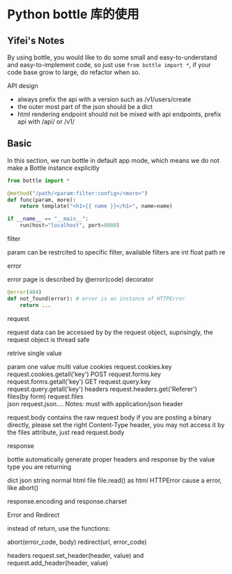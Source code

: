 # Python bottle 库的使用

<!--
ID: 943539fb-87f7-4c19-85b7-13b058b37ec5
Status: draft
Date: 2018-04-04T06:22:00
Modified: 2020-05-16T11:34:08
wp_id: 701
-->

## Yifei's Notes

By using bottle, you would like to do some small and easy-to-understand and easy-to-implement code, so just use `from bottle import *`, if your code base grow to large, do refactor when so.

API design

* always prefix the api with a version such as /v1/users/create
* the outer most part of the json should be a dict
* html rendering endpoint should not be mixed with api endpoints, prefix api with /api/ or /v1/

## Basic

In this section, we run bottle in default app mode, which means we do not make a Bottle instance explicitly

```py
from bottle import *

@method("/path/<param:filter:config>/<more>")
def func(param, more):
    return template("<h1>{{ name }}</h1>", name=name)

if __name__ == "__main__":
    run(host="localhost", port=8080)
```

filter

param can be restrcited to specific filter, available filters are int float path re

error

error page is described by @error(code) decorator

```py
@error(404)
def not_found(error): # error is an instance of HTTPError
    return ...
```

request

request data can be accessed by by the request object, suprisingly, the request object is thread safe

retrive single value

param	one value	multi value
cookies	request.cookies.key	request.cookies.getall('key')
POST	request.forms.key	request.forms.getall('key')
GET	request.query.key	request.query.getall('key')
headers	request.headers.get('Referer')	
files(by form)	request.files	
json	request.json....	Notes: must with application/json header

request.body contains the raw request body
if you are posting a binary directly, please set the right Content-Type header, you may not access it by the files attribute, just read request.body

response

bottle automatically generate proper headers and response by the value type you are returning

dict	json
string	normal html
file	file.read() as html
HTTPError	cause a error, like abort()

response.encoding and response.charset

Error and Redirect

instead of return, use the functions:

abort(error_code, body)
redirect(url, error_code)

headers request.set_header(header, value) and request.add_header(header, value)